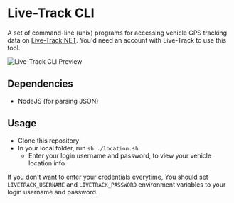 # Live-Track CLI

A set of command-line (unix) programs for accessing vehicle GPS tracking data on [Live-Track.NET](https://live-track.net). You'd need an account with Live-Track to use this tool.

![Live-Track CLI Preview](https://user-images.githubusercontent.com/11996508/47757449-b722e780-dca6-11e8-9114-37b4fa2b59df.png)

## Dependencies

- NodeJS (for parsing JSON)

## Usage

- Clone this repository
- In your local folder, run `sh ./location.sh`
  - Enter your login username and password, to view your vehicle location info

If you don't want to enter your credentials everytime, You should set `LIVETRACK_USERNAME` and `LIVETRACK_PASSWORD` environment variables to your login username and password.